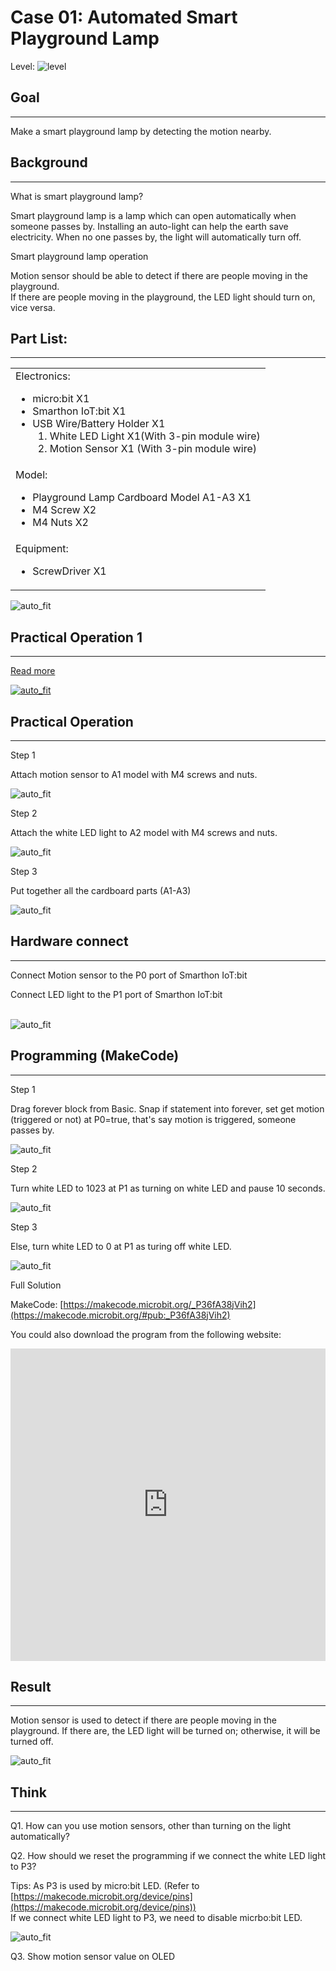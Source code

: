 # Case 01: Automated Smart Playground Lamp

Level: ![level](images/level1.png)

## Goal
<HR>
Make a smart playground lamp by detecting the motion nearby.<P>

## Background
<HR>
<span id="subtitle">What is smart playground lamp?</span><P>

Smart playground lamp is a lamp which can open automatically when someone passes by. Installing an
auto-light can help the earth save electricity. When no one passes by, the light will automatically turn off.<P>

<span id="subtitle">Smart playground lamp operation</span><P>

Motion sensor should be able to detect if there are people moving in the playground.<BR>
If there are people moving in the playground, the LED light should turn on, vice versa.<BR>

## Part List: 
<HR>
<table><tr><td>
Electronics:
<ul display='inline-block'>
<li>micro:bit X1</li>
<li>Smarthon IoT:bit X1</li>
<li>USB Wire/Battery Holder X1</li>
&nbsp;&nbsp;1. White LED Light X1(With 3-pin module wire)<BR>
&nbsp;&nbsp;2. Motion Sensor X1 (With 3-pin module wire)
</ul>
</td></tr>
<tr>
<td>Model:
<ul>
<li>Playground Lamp Cardboard Model A1-A3 X1</li>
<li>M4 Screw X2</li>
<li>M4 Nuts X2</li>
</ul>
</td></tr>
<tr><td>Equipment:
<ul><li>ScrewDriver X1</li></ul></td></tr></table>


![auto_fit](images/Case1/Case1_parts.png)<P>

## Practical Operation 1
<HR>

[Read more](https://raw.githubusercontent.com/SMARTHON/smarthon-docs-en/master/docs/smartcity/files/Case1e.pdf)<P>

[![auto_fit](files/Case1e.jpg)](https://raw.githubusercontent.com/SMARTHON/smarthon-docs-en/master/docs/smartcity/files/Case1e.jpg)


## Practical Operation
<HR>

<span id="subtitle">Step 1</span><BR><P>
Attach motion sensor to A1 model with M4 screws and nuts.<BR><P>
![auto_fit](images/Case1/Case1_op1.png)<P>
<span id="subtitle">Step 2</span><BR><P>
Attach the white LED light to A2 model with M4 screws and nuts.<BR><P>
![auto_fit](images/Case1/Case1_op2.png)<P>
<span id="subtitle">Step 3</span><BR><P>
Put together all the cardboard parts (A1-A3)<BR><P>
![auto_fit](images/Case1/Case1_op3.png)<P>

## Hardware connect
<HR>

Connect Motion sensor to the P0 port of Smarthon IoT:bit<BR><P>
Connect LED light to the P1 port of Smarthon IoT:bit<BR><P>
<BR>![auto_fit](images/Case1/Case1_hardware.png)
<P>

## Programming (MakeCode)
<HR>

<span id="subtitle">Step 1</span><BR><P>
Drag forever block from Basic. Snap if statement into forever, set get motion (triggered or not) at P0=true, that's say motion is triggered, someone passes by.<BR><P>
![auto_fit](images/Case1/Case1_p1.png)<P>
<span id="subtitle">Step 2</span><BR><P>
Turn white LED to 1023 at P1 as turning on white LED and pause 10 seconds.<P>
![auto_fit](images/Case1/Case1_p2.png)<P>
<span id="subtitle">Step 3</span><BR><P>
Else, turn white LED to 0 at P1 as turing off white LED.<P>
![auto_fit](images/Case1/Case1_p3.png)<P>

<span id="subtitle">Full Solution<BR><P>
MakeCode: [https://makecode.microbit.org/_P36fA38jVih2](https://makecode.microbit.org/#pub:_P36fA38jVih2)<BR><P>
You could also download the program from the following website:<BR>
<iframe src="https://makecode.microbit.org/#pub:_P36fA38jVih2" width="100%" height="500" frameborder="0"></iframe>

<P>

## Result
<HR>

Motion sensor is used to detect if there are people moving in the playground. If there are, the LED light will be turned on; otherwise, it will be turned off.<BR><P>
![auto_fit](images/Case1/Case1_result.gif)<P>

## Think
<HR> 

Q1. How can you use motion sensors, other than turning  on the light automatically?<BR><P>
Q2. How should we reset the programming if we connect the white LED light to P3?<BR><P>
Tips: As P3 is used by micro:bit LED. 
(Refer to [https://makecode.microbit.org/device/pins](https://makecode.microbit.org/device/pins))<BR>
If we connect white LED light to P3, we need to disable micrbo:bit LED.<BR><P>
![auto_fit](images/Case1/Case1_think.png)<P>
	
Q3. Show motion sensor value on OLED<P>
